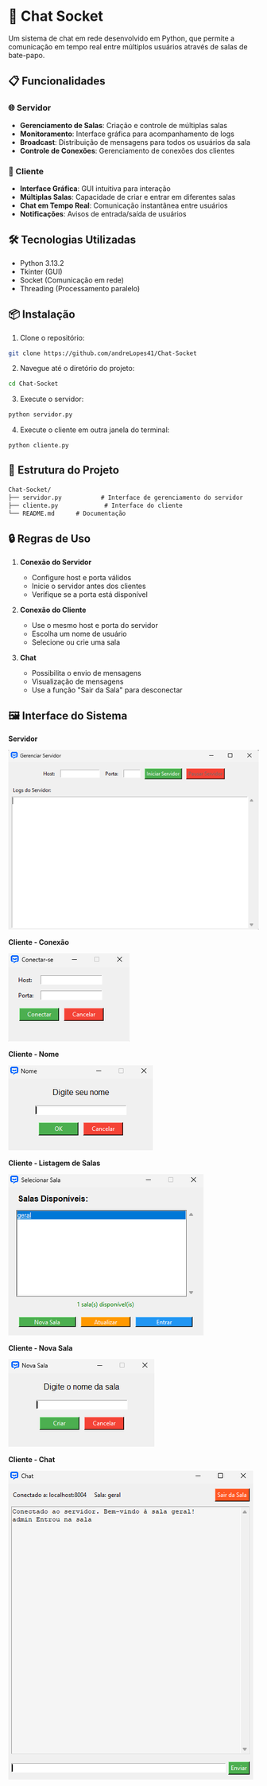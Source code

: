 # 💬 Chat Socket

Um sistema de chat em rede desenvolvido em Python, que permite a comunicação em tempo real entre múltiplos usuários através de salas de bate-papo.

## 📋 Funcionalidades

### 🌐 Servidor
- **Gerenciamento de Salas**: Criação e controle de múltiplas salas
- **Monitoramento**: Interface gráfica para acompanhamento de logs
- **Broadcast**: Distribuição de mensagens para todos os usuários da sala
- **Controle de Conexões**: Gerenciamento de conexões dos clientes

### 👥 Cliente
- **Interface Gráfica**: GUI intuitiva para interação
- **Múltiplas Salas**: Capacidade de criar e entrar em diferentes salas
- **Chat em Tempo Real**: Comunicação instantânea entre usuários
- **Notificações**: Avisos de entrada/saída de usuários

## 🛠️ Tecnologias Utilizadas

- Python 3.13.2
- Tkinter (GUI)
- Socket (Comunicação em rede)
- Threading (Processamento paralelo)

## 📦 Instalação

1. Clone o repositório:
```bash
git clone https://github.com/andreLopes41/Chat-Socket
```

2. Navegue até o diretório do projeto:
```bash
cd Chat-Socket
```

3. Execute o servidor:
```bash
python servidor.py
```

4. Execute o cliente em outra janela do terminal:
```bash
python cliente.py
```

## 🎯 Estrutura do Projeto

```
Chat-Socket/
├── servidor.py           # Interface de gerenciamento do servidor
├── cliente.py             # Interface do cliente
└── README.md      # Documentação
```

## 🔒 Regras de Uso

1. **Conexão do Servidor**
   - Configure host e porta válidos
   - Inicie o servidor antes dos clientes
   - Verifique se a porta está disponível

2. **Conexão do Cliente**
   - Use o mesmo host e porta do servidor
   - Escolha um nome de usuário
   - Selecione ou crie uma sala

3. **Chat**
   - Possibilita o envio de mensagens
   - Visualização de mensagens
   - Use a função "Sair da Sala" para desconectar

## 🖼️ Interface do Sistema

**Servidor**

![Interface Servidor](images/interface_servidor.png)

**Cliente - Conexão**

![Interface Cliente Conexão](images/interface_cliente_conexao.png)

**Cliente - Nome**

![Interface Cliente Nome](images/interface_cliente_nome.png)

**Cliente - Listagem de Salas**

![Interface Cliente Listagem de Salas](images/interface_cliente_listar_salas.png)

**Cliente - Nova Sala**

![Interface Cliente Nova Sala](images/interface_cliente_nova_sala.png)

**Cliente - Chat**

![Interface Cliente Chat](images/interface_cliente_chat.png)